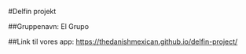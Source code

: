 #Delfin projekt <br>

##Gruppenavn: El Grupo <br>

##Link til vores app: https://thedanishmexican.github.io/delfin-project/
